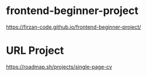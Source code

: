 # frontend-beginner-project
https://firzan-code.github.io/frontend-beginner-project/
# URL Project
https://roadmap.sh/projects/single-page-cv
